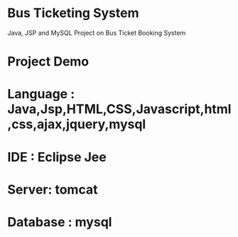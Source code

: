 # Bus Ticketing System
Java, JSP and MySQL Project on Bus Ticket Booking System
<h1>Project Demo</h1>


# Language : Java,Jsp,HTML,CSS,Javascript,html,css,ajax,jquery,mysql
# IDE : Eclipse Jee
# Server: tomcat
# Database : mysql


